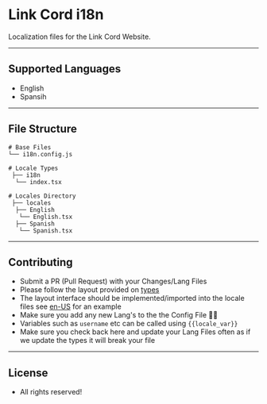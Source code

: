 # Link Cord i18n
Localization files for the Link Cord Website.

---

## Supported Languages
- English
- Spansih

---

## File Structure
```
# Base Files
└── i18n.config.js

# Locale Types
 ├── i18n
  └── index.tsx
  
# Locales Directory
 ├── locales
  ├── English
   └── English.tsx
  ├── Spanish
   └── Spanish.tsx
```

---

## Contributing 
- Submit a PR (Pull Request) with your Changes/Lang Files
- Please follow the layout provided on [types](./i18n/index.tsx)
- The layout interface should be implemented/imported into the locale files see [en-US](./i18n/en-US.tsx) for an example
- Make sure you add any new Lang's to the the Config File 👌🏻
- Variables such as `username` etc can be called using `{{locale_var}}`
- Make sure you check back here and update your Lang Files often as if we update the types it will break your file

---

## License
- All rights reserved! 
